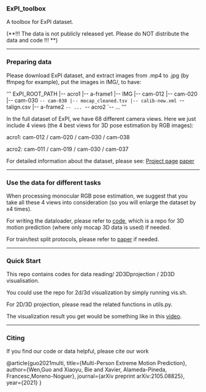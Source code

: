 ### ExPI_toolbox
A toolbox for ExPI dataset.


(**!!! The data is not publicly released yet. Please do NOT distribute the data and code !!! **)

---
### Preparing data
Please download ExPI dataset, and extract images from .mp4 to .jpg (by ffmpeg for example), put the images in IMG/, to have:

'''
ExPI_ROOT_PATH
|-- acro1
    |-- a-frame1
        |-- IMG
            |-- cam-012
            |-- cam-020
            |-- cam-030
            `-- cam-038
        |-- mocap_cleaned.tsv
        |-- calib-new.xml
        `-- talign.csv
    |-- a-frame2
    `-- ...
`-- acro2
    `-- ...
'''

In the full dataset of ExPI, we have 68 different camera views. Here we just include 4 views (the 4 best views for 3D pose estimation by RGB images):

acro1: cam-012 / cam-020 / cam-030 / cam-038

acro2: cam-011 / cam-019 / cam-030 / cam-037

For detailed information about the dataset, please see:
[Project page](https://team.inria.fr/robotlearn/multi-person-extreme-motion-prediction/)
[paper](https://arxiv.org/abs/2105.08825) 


---
### Use the data for different tasks
When processing monocular RGB pose estimation, we suggest that you take all these 4 views into consideration (so you will enlarge the dataset by x4 times).

For writing the dataloader, please refer to [code](https://github.com/GUO-W/MultiMotion), which is a repo for 3D motion prediction (where only mocap 3D data is used) if needed.

For train/test split protocols, please refer to [paper](https://arxiv.org/abs/2105.08825) if needed.


---
### Quick Start 
This repo contains codes for data reading/ 2D3Dprojection / 2D3D visualisation.

You could use the repo for 2d/3d visualization by simply running vis.sh.

For 2D/3D projection, please read the related functions in utils.py.

The visualization result you get would be something like in this [video](https://team.inria.fr/robotlearn/multi-person-extreme-motion-prediction/).

---
### Citing
If you find our code or data helpful, please cite our work
 
@article{guo2021multi,
    title={Multi-Person Extreme Motion Prediction}, 
    author={Wen,Guo and Xiaoyu, Bie and Xavier, Alameda-Pineda, Francesc,Moreno-Noguer}, 
    journal={arXiv preprint arXiv:2105.08825}, 
    year={2021} }
